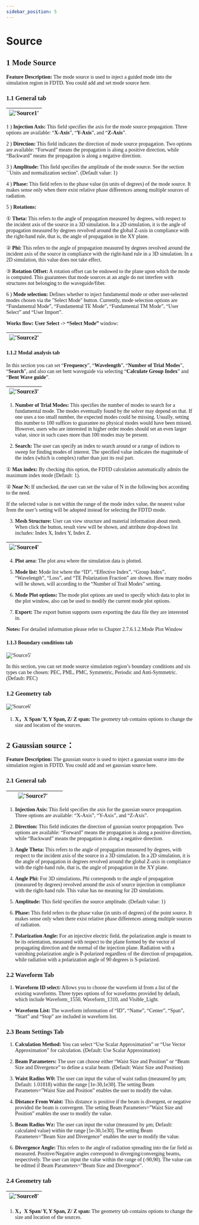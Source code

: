 ```yaml
---
sidebar_position: 5
---
```


# Source

<div class="text-justify">

<font face = "Calibri">

## 1 Mode Source

**Feature Description:**
The mode source is used to inject a guided mode into the simulation region in FDTD. You could add and set mode source here.

### 1.1 General tab

|!['Source1'](../../static/img/tutorial/Source/Source1.png)|
| :------------------------------------------------------------: |


1 ) **Injection Axis:** This field specifies the axis for the mode source propagation. Three options are available: “**X-Axis**”, “**Y-Axis**”, and “**Z-Axis**”.

2 )	**Direction:** This field indicates the direction of mode source propagation. Two options are available: “Forward” means the propagation is along a positive direction, while “Backward” means the propagation is along a negative direction.

3 )	**Amplitude:** This field specifies the amplitude of the mode source. See the section ``Units and normalization section''. (Default value: 1)

4 ) **Phase:** This field refers to the phase value (in units of degrees) of the mode source. It makes sense only when there exist relative phase differences among multiple sources of radiation.

5 ) **Rotations:**

① **Theta:** This refers to the angle of propagation measured by degrees, with respect to the incident axis of the source in a 3D simulation. In a 2D simulation, it is the angle of propagation measured by degrees revolved around the global Z-axis in compliance with the right-hand rule, that is, the angle of propagation in the XY plane.

② **Phi:** This refers to the angle of propagation measured by degrees revolved around the incident axis of the source in compliance with the right-hand rule in a 3D simulation. In a 2D simulation, this value does not take effect.

③ **Rotation Offset:** A rotation offset can be endowed to the plane upon which the mode is computed. This guarantees that mode sources at an angle do not interfere with structures not belonging to the waveguide/fiber.

6 ) **Mode selection:** Defines whether to inject fundamental mode or other user-selected modes chosen via the "Select Mode" button. Currently, mode selection options are “Fundamental Mode”, “Fundamental TE Mode”, “Fundamental TM Mode”, “User Select” and “User Import”.

**Works flow: User Select -> “Select Mode”** window:

|!['Source2'](../../static/img/tutorial/Source/Source2.png )|
| :------------------------------------------------------------: |

#### 1.1.2 Modal analysis tab

In this section you can set “**Frequency**”, “**Wavelength**”, “**Number of Trial Modes**”, “**Search**”, and also can set bent waveguide via selecting “**Calculate Group Index**” and “**Bent Wave guide**”.

|!['Source3'](../../static/img/tutorial/Source/Source3.png )|
| :------------------------------------------------------------: |

1) **Number of Trial Modes:** This specifies the number of modes to search for a fundamental mode. The modes eventually found by the solver may depend on that. If one uses a too small number, the expected modes could be missing. Usually, setting this number to 100 suffices to guarantee no physical modes would have been missed. However, users who are interested in higher order modes should set an even larger value, since in such cases more than 100 modes may be present.

2) **Search:** The user can specify an index to search around or a range of indices to sweep for finding modes of interest. The specified value indicates the magnitude of the index (which is complex) rather than just its real part.

① **Max index:** By checking this option, the FDTD calculation automatically admits the maximum index mode (Default: 1).

② **Near N:** If unchecked, the user can set the value of N in the following box according to the need. 

If the selected value is not within the range of the mode index value, the nearest value from the user’s setting will be adopted instead for selecting the FDTD mode.

3) **Mesh Structure:** User can view structure and material information about mesh. When click the button, result view will be shown, and attribute drop-down list includes: Index X, Index Y, Index Z.

|!['Source4'](../../static/img/tutorial/Source/Source4.png )|
| :------------------------------------------------------------: |

4) **Plot area:** The plot area where the simulation data is plotted.

5) **Mode list:** Mode list where the “ID”, “Effective Index”, “Group Index”, “Wavelength”, “Loss”, and “TE Polarization Fraction” are shown. How many modes will be shown, will according to the “Number of Trail Modes” setting.

6) **Mode Plot options:** The mode plot options are used to specify which data to plot in the plot window, also can be used to modify the current mode plot options.

7) **Export:** The export button supports users exporting the data file they are interested in.

**Notes:** For detailed information please refer to Chapter 2.7.6.1.2.Mode Plot Window


#### 1.1.3 Boundary conditions tab

<div class="centered">

!['Source5'](../../static/img/tutorial/Source/Source5.png )

</div>

In this section, you can set mode source simulation region’s boundary conditions and six types can be chosen: PEC, PML, PMC, Symmetric, Periodic and Anti-Symmetric. (Default: PEC)

### 1.2 Geometry tab 

<div class="centered">

!['Source6'](../../static/img/tutorial/Source/Source6.png )

</div>

1) **X，X Span/ Y, Y Span, Z/ Z span:** The geometry tab contains options to change the size and location of the sources.

## 2 Gaussian source：

**Feature Description:** The gaussian source is used to inject a gaussian source into the simulation region in FDTD. You could add and set gaussian source here.

### 2.1 General tab

|&emsp;&ensp;!['Source7'](../../static/img/tutorial/Source/Source7.png )&emsp;&emsp;|
| :------------------------------------------------------------: |


1) **Injection Axis:** This field specifies the axis for the gaussian source propagation. Three options are available: “X-Axis”, “Y-Axis”, and “Z-Axis”.

2) **Direction:** This field indicates the direction of gaussian source propagation. Two options are available: “Forward” means the propagation is along a positive direction, while “Backward” means the propagation is along a negative direction.

3)	**Angle Theta:** This refers to the angle of propagation measured by degrees, with respect to the incident axis of the source in a 3D simulation. In a 2D simulation, it is the angle of propagation in degrees revolved around the global Z-axis in compliance with the right-hand rule, that is, the angle of propagation in the XY plane.

4)	**Angle Phi:** For 3D simulations, Phi corresponds to the angle of propagation (measured by degrees) revolved around the axis of source injection in compliance with the right-hand rule. This value has no meaning for 2D simulations.

5)	**Amplitude:** This field specifies the source amplitude. (Default value: 1)

6) **Phase:** This field refers to the phase value (in units of degrees) of the point source. It makes sense only when there exist relative phase differences among multiple sources of radiation.

7) **Polarization Angle:** For an injective electric field, the polarization angle is meant to be its orientation, measured with respect to the plane formed by the vector of propagating direction and the normal of the injection plane. Radiation with a vanishing polarization angle is P-polarized regardless of the direction of propagation, while radiation with a polarization angle of 90 degrees is S-polarized.

### 2.2 Waveform Tab
  
1) **Waveform ID select:** Allows you to choose the waveform id from a list of the existing waveforms. Three types options of for waveforms provided by default, which include Waveform_1550, Waveform_1310, and Visible_Light.

- **Waveform List:**
The waveform information of “ID”, “Name”, “Center”, “Span”, “Start” and “Stop” are included in waveform list.

### 2.3 Beam Settings Tab
  
1) **Calculation Method:** You can select “Use Scalar Approximation” or “Use Vector Approximation” for calculation. (Default: Use Scalar Approximation)

2) **Beam Parameters:** The user can choose either “Waist Size and Position” or “Beam Size and Divergence” to define a scalar beam. (Default: Waist Size and Position)

3) **Waist Radius W0:** The user can input the value of waist radius (measured by μm; Default: 1.01818) within the range [1e-30,1e30]. The setting Beam Parameters=”Waist Size and Position” enables the user to modify the value.

4) **Distance From Waist:** This distance is positive if the beam is divergent, or negative provided the beam is convergent. The setting Beam Parameters=”Waist Size and Position” enables the user to modify the value.

5) **Beam Radius Wz:** The user can input the value (measured by μm; Default: calculated value) within the range [1e-30,1e30]. The setting Beam Parameters=”Beam Size and Divergence” enables the user to modify the value.

6) **Divergence Angle:** This refers to the angle of radiation spreading into the far field as measured. Positive/Negative angles correspond to diverging/converging beams, respectively. The user can input the value within the range of (-90,90). The value can be editted if Beam Parameters=”Beam Size and Divergence”.

### 2.4 Geometry tab

|!['Source8'](../../static/img/tutorial/Source/Source8.png )|
| :------------------------------------------------------------: |

1) **X，X Span/ Y, Y Span, Z/ Z span:** The geometry tab contains options to change the size and location of the sources.

</font>

</div>

